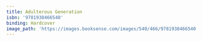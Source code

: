 ```yaml
---
title: Adulterous Generation
isbn: '9781938466540'
binding: Hardcover
image_path: 'https://images.booksense.com/images/540/466/9781938466540.jpg'
---
```



